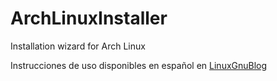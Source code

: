 # ArchLinuxInstaller
Installation wizard for Arch Linux

Instrucciones de uso disponibles en español en [LinuxGnuBlog](http://linuxgnublog.org/instalacion-de-arch-linux)
